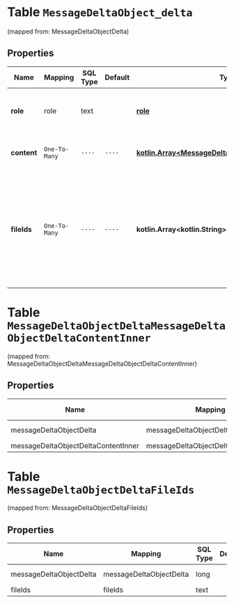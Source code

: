 
# Table `MessageDeltaObject_delta`
(mapped from: MessageDeltaObjectDelta)

## Properties
Name | Mapping | SQL Type | Default | Type | Description | Notes
---- | ------- | -------- | ------- | ---- | ----------- | -----
**role** | role | text |  | [**role**](#Role) | The entity that produced the message. One of &#x60;user&#x60; or &#x60;assistant&#x60;. |  [optional]
**content** | `One-To-Many` | `----` | `----`  | [**kotlin.Array&lt;MessageDeltaObjectDeltaContentInner&gt;**](MessageDeltaObjectDeltaContentInner.md) | The content of the message in array of text and/or images. |  [optional]
**fileIds** | `One-To-Many` | `----` | `----`  | **kotlin.Array&lt;kotlin.String&gt;** | A list of [file](/docs/api-reference/files) IDs that the assistant should use. Useful for tools like retrieval and code_interpreter that can access files. A maximum of 10 files can be attached to a message. |  [optional]



# **Table `MessageDeltaObjectDeltaMessageDeltaObjectDeltaContentInner`**
(mapped from: MessageDeltaObjectDeltaMessageDeltaObjectDeltaContentInner)

## Properties
Name | Mapping | SQL Type | Default | Type | Description | Notes
---- | ------- | -------- | ------- | ---- | ----------- | -----
messageDeltaObjectDelta | messageDeltaObjectDelta | long | | kotlin.Long | Primary Key | *one*
messageDeltaObjectDeltaContentInner | messageDeltaObjectDeltaContentInner | long | | kotlin.Long | Foreign Key | *many*



# **Table `MessageDeltaObjectDeltaFileIds`**
(mapped from: MessageDeltaObjectDeltaFileIds)

## Properties
Name | Mapping | SQL Type | Default | Type | Description | Notes
---- | ------- | -------- | ------- | ---- | ----------- | -----
messageDeltaObjectDelta | messageDeltaObjectDelta | long | | kotlin.Long | Primary Key | *one*
fileIds | fileIds | text | | kotlin.String | Foreign Key | *many*



